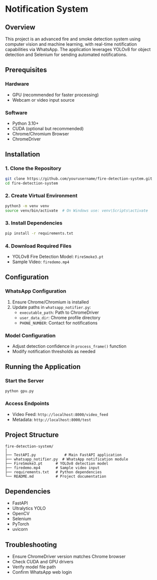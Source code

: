 # Notification System

## Overview

This project is an advanced fire and smoke detection system using computer vision and machine learning, with real-time notification capabilities via WhatsApp. The application leverages YOLOv8 for object detection and Selenium for sending automated notifications.


## Prerequisites

### Hardware
- GPU (recommended for faster processing)
- Webcam or video input source

### Software
- Python 3.10+
- CUDA (optional but recommended)
- Chrome/Chromium Browser
- ChromeDriver

## Installation

### 1. Clone the Repository
```bash
git clone https://github.com/yourusername/fire-detection-system.git
cd fire-detection-system
```

### 2. Create Virtual Environment
```bash
python3 -m venv venv
source venv/bin/activate  # On Windows use: venv\Scripts\activate
```

### 3. Install Dependencies
```bash
pip install -r requirements.txt
```

### 4. Download Required Files
- YOLOv8 Fire Detection Model: `FireSmoke3.pt`
- Sample Video: `firedemo.mp4`

## Configuration

### WhatsApp Configuration
1. Ensure Chrome/Chromium is installed
2. Update paths in `whatsapp_notifier.py`:
   - `executable_path`: Path to ChromeDriver
   - `user_data_dir`: Chrome profile directory
   - `PHONE_NUMBER`: Contact for notifications

### Model Configuration
- Adjust detection confidence in `process_frame()` function
- Modify notification thresholds as needed

## Running the Application

### Start the Server
```bash
python gpu.py

```
### Access Endpoints
- Video Feed: `http://localhost:8000/video_feed`
- Metadata: `http://localhost:8000/test`
## Project Structure
```
fire-detection-system/
│
├── TestAPI.py             # Main FastAPI application
├── whatsapp_notifier.py  # WhatsApp notification module
├── FireSmoke3.pt      # YOLOv8 detection model
├── firedemo.mp4       # Sample video input
├── requirements.txt   # Python dependencies
└── README.md          # Project documentation
```

## Dependencies
- FastAPI
- Ultralytics YOLO
- OpenCV
- Selenium
- PyTorch
- uvicorn

## Troubleshooting
- Ensure ChromeDriver version matches Chrome browser
- Check CUDA and GPU drivers
- Verify model file path
- Confirm WhatsApp web login
